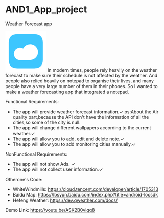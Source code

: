 # AND1_App_project

Weather Forecast app

![Image text](https://github.com/TROY571/AND1_App_project/blob/master/app/src/main/res/mipmap-xhdpi/iconstart.png)
In modern times, people rely heavily on the weather forecast to make sure their schedule is not affected by the weather. And people also relied heavily on notepad to organise their lives, and many people have a very large number of them in their phones. So I wanted to make a weather forecasting app that integrated a notepad.

Functional Requirements:

* The app will provide weather forecast information.✓  ps:About the Air quality part,because the API don't have the information of all the cities,so some of the city is null.
* The app will change different wallpapers according to the current weather.✓
* The app will allow you to add, edit and delete note.✓
* The app will allow you to add monitoring cities manually.✓

NonFunctional Requirements:

* The app will not show Ads. ✓
* The app will not collect user information.✓


Otherone's Code:
* WhiteWindmills: https://cloud.tencent.com/developer/article/1705313
* Baidu Map: https://lbsyun.baidu.com/index.php?title=android-locsdk
* Hefeng Weather: https://dev.qweather.com/docs/

Demo Link: https://youtu.be/ASK2B0vlqq8
